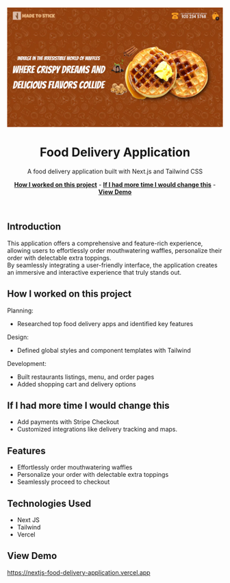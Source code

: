 <p align="center">
    <img alt="typing test screenshot" src="https://github.com/Vargriym/nextjs-food-delivery-application/blob/main/public/interface.webp">
    <h1 align="center">Food Delivery Application</h1>
  </a>
</p>

<p align="center">
  A food delivery application built with Next.js and Tailwind CSS
</p>

<p align="center">
    <a href="#How-I-worked-on-this-project"><strong>How I worked on this project</strong></a> -
      <a href="#If-I-had-more-time-I-would-change-this"><strong>If I had more time I would change this</strong></a> -
     <a href="#view-demo"><strong>View Demo</strong></a>

</p>

<br/>

## Introduction

This application offers a comprehensive and feature-rich experience, allowing users to effortlessly order mouthwatering waffles, personalize their order with delectable extra toppings. <br>
By seamlessly integrating a user-friendly interface, the application creates an immersive and interactive experience that truly stands out.


## How I worked on this project

Planning:

- Researched top food delivery apps and identified key features

Design:

- Defined global styles and component templates with Tailwind

Development:

- Built restaurants listings, menu, and order pages
- Added shopping cart and delivery options

## If I had more time I would change this

- Add payments with Stripe Checkout
- Customized integrations like delivery tracking and maps.

## Features
- Effortlessly order mouthwatering waffles
- Personalize your order with delectable extra toppings
- Seamlessly proceed to checkout

## Technologies Used

- Next JS
- Tailwind 
- Vercel

## View Demo
https://nextjs-food-delivery-application.vercel.app


